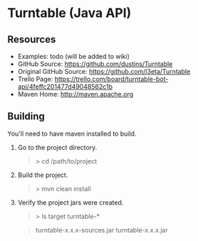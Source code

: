 # Turntable (Java API)

## Resources

- Examples: todo (will be added to wiki)
- GitHub Source: https://github.com/dustins/Turntable
- Original GitHub Source: https://github.com/l3eta/Turntable
- Trello Page: https://trello.com/board/turntable-bot-api/4feffc201477d49048562c1b
- Maven Home: http://maven.apache.org

## Building

You'll need to have maven installed to build.

1. Go to the project directory.

    > \> cd /path/to/project

2. Build the project.

    > \> mvn clean install

3. Verify the project jars were created.

    > \> ls target turntable-*

    > turntable-x.x.x-sources.jar turntable-x.x.x.jar
